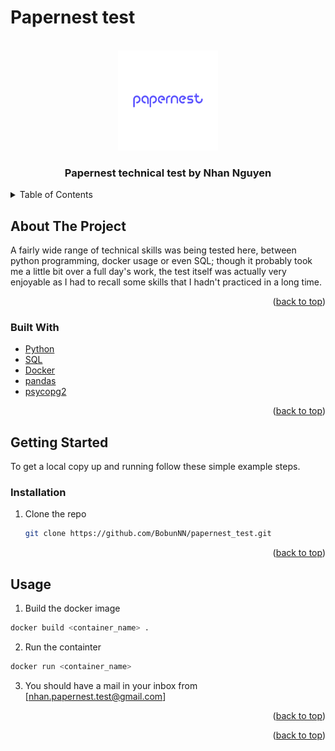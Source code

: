 # Papernest test

<div id="top"></div>




<!-- PROJECT LOGO -->
<br />
<div align="center">
  <a>
    <img src="images/Logo_papernest.jpg" alt="Logo" width="160" height="160">
  </a>

  <h3 align="center">Papernest technical test by Nhan Nguyen</h3>

</div>



<!-- TABLE OF CONTENTS -->
<details>
  <summary>Table of Contents</summary>
  <ol>
    <li>
      <a href="#about-the-project">About The Project</a>
      <ul>
        <li><a href="#built-with">Built With</a></li>
      </ul>
    </li>
    <li>
      <a href="#getting-started">Getting Started</a>
      <ul>
        <li><a href="#prerequisites">Prerequisites</a></li>
        <li><a href="#installation">Installation</a></li>
      </ul>
    </li>
    <li><a href="#usage">Usage</a></li>
    <li><a href="#roadmap">Roadmap</a></li>
    <li><a href="#contributing">Contributing</a></li>
    <li><a href="#license">License</a></li>
    <li><a href="#contact">Contact</a></li>
    <li><a href="#acknowledgments">Acknowledgments</a></li>
  </ol>
</details>



<!-- ABOUT THE PROJECT -->
## About The Project

A fairly wide range of technical skills was being tested here, between python programming, docker usage or even SQL; though it probably took me a little bit over a full day's work, the test itself was actually very enjoyable as I had to recall some skills that I hadn't practiced in a long time.

<p align="right">(<a href="#top">back to top</a>)</p>


### Built With


* [Python](https://www.python.org/)
* [SQL](https://fr.wikipedia.org/wiki/Structured_Query_Language)
* [Docker](https://www.docker.com/)
* [pandas](https://pandas.pydata.org/)
* [psycopg2](https://pypi.org/project/psycopg2/)

<p align="right">(<a href="#top">back to top</a>)</p>



<!-- GETTING STARTED -->
## Getting Started

To get a local copy up and running follow these simple example steps.



### Installation

1. Clone the repo
   ```sh
   git clone https://github.com/BobunNN/papernest_test.git
   ```


<p align="right">(<a href="#top">back to top</a>)</p>



<!-- USAGE EXAMPLES -->
## Usage

1. Build the docker image 
  ```sh
  docker build <container_name> .
  ```
 
 2. Run the containter
  ```sh
  docker run <container_name>
  ```
  
3. You should have a mail in your inbox from [nhan.papernest.test@gmail.com]

<p align="right">(<a href="#top">back to top</a>)</p>


<p align="right">(<a href="#top">back to top</a>)</p>




<!-- MARKDOWN LINKS & IMAGES -->
<!-- https://www.markdownguide.org/basic-syntax/#reference-style-links -->

